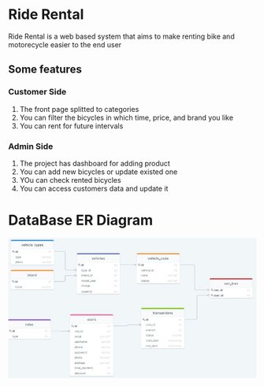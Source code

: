 # Ride Rental
Ride Rental is a web based system that aims to make renting bike and motorecycle easier to the end user
## Some features

### Customer Side
1. The front page splitted to categories 
2. You can filter the bicycles in which time, price, and brand you like
3. You can rent for future intervals

### Admin Side
1. The project has dashboard for adding product
2. You can add new bicycles or update existed one
3. YOu can check rented bicycles
4. You can access customers data and update it

# DataBase ER Diagram
![DataBase Diagram](https://github.com/sam96B/rideRental/blob/master/database_design.jpg)
